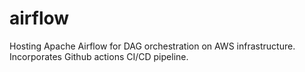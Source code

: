# airflow
Hosting Apache Airflow for DAG orchestration on AWS infrastructure. Incorporates Github actions CI/CD pipeline. 
